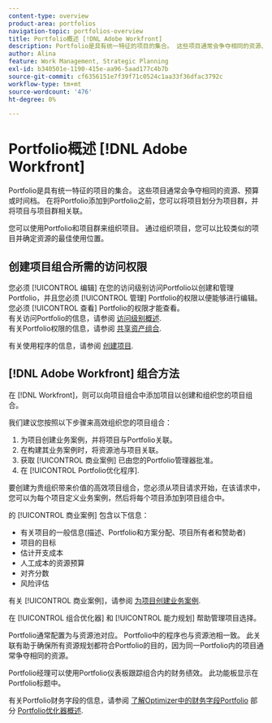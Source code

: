 ```yaml
---
content-type: overview
product-area: portfolios
navigation-topic: portfolios-overview
title: Portfolio概述 [!DNL Adobe Workfront]
description: Portfolio是具有统一特征的项目的集合。 这些项目通常会争夺相同的资源、预算或时间档。 在将Portfolio添加到Portfolio之前，您可以将项目划分为项目群，并将项目与项目群相关联。
author: Alina
feature: Work Management, Strategic Planning
exl-id: b340501e-1190-415e-aa96-5aad177c4b7b
source-git-commit: cf6356151e7f39f71c0524c1aa33f36dfac3792c
workflow-type: tm+mt
source-wordcount: '476'
ht-degree: 0%

---
```


# Portfolio概述 [!DNL Adobe Workfront]

Portfolio是具有统一特征的项目的集合。 这些项目通常会争夺相同的资源、预算或时间档。 在将Portfolio添加到Portfolio之前，您可以将项目划分为项目群，并将项目与项目群相关联。

您可以使用Portfolio和项目群来组织项目。 通过组织项目，您可以比较类似的项目并确定资源的最佳使用位置。

## 创建项目组合所需的访问权限

您必须 [!UICONTROL 编辑] 在您的访问级别访问Portfolio以创建和管理Portfolio，并且您必须 [!UICONTROL 管理] Portfolio的权限以便能够进行编辑。 您必须 [!UICONTROL 查看] Portfolio的权限才能查看。\
有关访问Portfolio的信息，请参阅 [访问级别概述](../../../administration-and-setup/add-users/access-levels-and-object-permissions/access-levels-overview.md).\
有关Portfolio权限的信息，请参阅 [共享资产组合](../../../workfront-basics/grant-and-request-access-to-objects/share-a-portfolio..md).

有关使用程序的信息，请参阅 [创建项目](../../../manage-work/portfolios/create-and-manage-programs/create-program.md).

## [!DNL Adobe Workfront] 组合方法

在 [!DNL Workfront]，则可以向项目组合中添加项目以创建和组织您的项目组合。

我们建议您按照以下步骤来高效组织您的项目组合：

1. 为项目创建业务案例，并将项目与Portfolio关联。
1. 在构建其业务案例时，将资源池与项目关联。
1. 获取 [!UICONTROL 商业案例] 已由您的Portfolio管理器批准。
1. 在 [!UICONTROL Portfolio优化程序].

要创建为贵组织带来价值的高效项目组合，您必须从项目请求开始，在该请求中，您可以为每个项目定义业务案例，然后将每个项目添加到项目组合中。

的 [!UICONTROL 商业案例] 包含以下信息：

* 有关项目的一般信息(描述、Portfolio和方案分配、项目所有者和赞助者)
* 项目的目标
* 估计开支成本
* 人工成本的资源预算
* 对齐分数
* 风险评估

有关 [!UICONTROL 商业案例]，请参阅 [为项目创建业务案例](../../../manage-work/projects/define-a-business-case/create-business-case.md).

在 [!UICONTROL 组合优化器] 和 [!UICONTROL 能力规划] 帮助管理项目选择。

Portfolio通常配置为与资源池对应。 Portfolio中的程序也与资源池相一致。 此关联有助于确保所有资源规划都符合Portfolio的目的，因为同一Portfolio内的项目通常争夺相同的资源。

Portfolio经理可以使用Portfolio仪表板跟踪组合内的财务绩效。 此功能板显示在Portfolio标题中。

有关Portfolio财务字段的信息，请参阅 [了解Optimizer中的财务字段Portfolio](../../../manage-work/portfolios/portfolio-optimizer/portfolio-optimizer-overview.md#financial-fieds-subsection) 部分 [Portfolio优化器概述](../../../manage-work/portfolios/portfolio-optimizer/portfolio-optimizer-overview.md).
